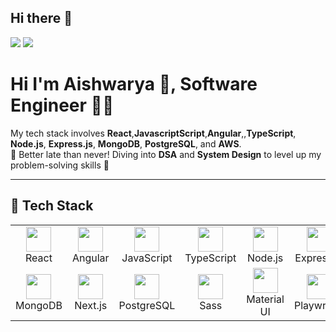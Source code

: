 ## Hi there 👋

<p align="left">
  <a href="mailto:Aishwarya_kahsyap04@gmail.com"><img src="https://img.shields.io/badge/Gmail-D14836?style=for-the-badge&logo=gmail&logoColor=white"/></a>
  <a href="https://www.linkedin.com/in/aishwaryasingh04/"><img src="https://img.shields.io/badge/LinkedIn-0077B5?style=for-the-badge&logo=linkedin&logoColor=white"/></a>
</p>

# Hi I'm Aishwarya 👋, Software Engineer 🧑‍💻

My tech stack involves  **React**,**JavascriptScript**,**Angular**,,**TypeScript**, **Node.js**, **Express.js**, **MongoDB**, **PostgreSQL**, and **AWS**.  
🚀 Better late than never! Diving into **DSA** and **System Design** to level up my problem-solving skills 🌱

---

## 🚀 Tech Stack

<table>
  <tr>
    <td align="center"><img src="https://cdn.jsdelivr.net/gh/devicons/devicon/icons/react/react-original.svg" width="40"/><br/>React</td>
    <td align="center"><img src="https://cdn.jsdelivr.net/gh/devicons/devicon/icons/angularjs/angularjs-original.svg" width="40"/><br/>Angular</td>
    <td align="center"><img src="https://cdn.jsdelivr.net/gh/devicons/devicon/icons/javascript/javascript-original.svg" width="40"/><br/>JavaScript</td>
    <td align="center"><img src="https://cdn.jsdelivr.net/gh/devicons/devicon/icons/typescript/typescript-original.svg" width="40"/><br/>TypeScript</td>
    <td align="center"><img src="https://cdn.jsdelivr.net/gh/devicons/devicon/icons/nodejs/nodejs-original.svg" width="40"/><br/>Node.js</td>
    <td align="center"><img src="https://cdn.jsdelivr.net/gh/devicons/devicon/icons/express/express-original.svg" width="40"/><br/>Express.js</td>
  </tr>
  
  <tr>
    <td align="center"><img src="https://cdn.jsdelivr.net/gh/devicons/devicon/icons/mongodb/mongodb-original.svg" width="40"/><br/>MongoDB</td>
    <td align="center"><img src="https://cdn.jsdelivr.net/gh/devicons/devicon/icons/nextjs/nextjs-original.svg" width="40"/><br/>Next.js</td>
    <td align="center"><img src="https://cdn.jsdelivr.net/gh/devicons/devicon/icons/postgresql/postgresql-original.svg" width="40"/><br/>PostgreSQL</td>
    <td align="center"><img src="https://cdn.jsdelivr.net/gh/devicons/devicon/icons/sass/sass-original.svg" width="40"/><br/>Sass</td>
    <td align="center"><img src="https://cdn.jsdelivr.net/gh/devicons/devicon/icons/materialui/materialui-original.svg" width="40"/><br/>Material UI</td>
    <td align="center"><img src="https://playwright.dev/img/playwright-logo.svg" width="40"/><br/>Playwright</td>
  </tr>
</table>



